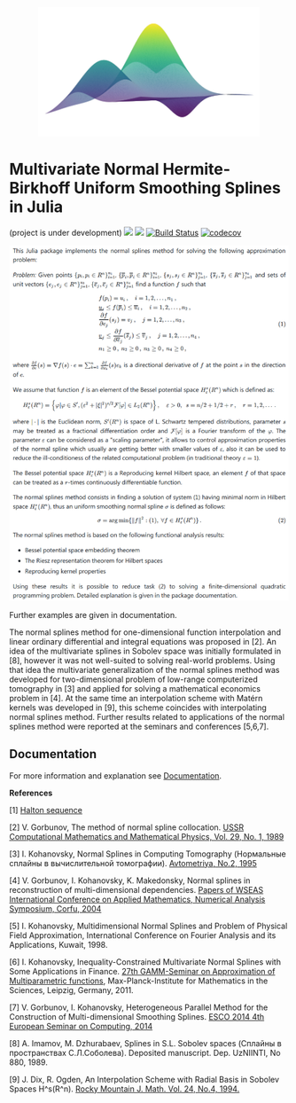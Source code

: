 <div align="center">
  <img src="/images/logo.png" width="400" alt="Normal Splines">
</div>

# Multivariate Normal Hermite-Birkhoff Uniform Smoothing Splines in Julia

(project is under development)
[![](https://img.shields.io/badge/docs-latest-blue.svg)](https://IgorKohan.github.io/NormalSmoothingSplines.jl/dev)
[![](https://img.shields.io/badge/docs-stable-blue.svg)](https://IgorKohan.github.io/NormalSmoothingSplines.jl/stable)
[![Build Status](https://travis-ci.com/IgorKohan/NormalSmoothingSplines.jl.svg?branch=master)](https://travis-ci.com/github/IgorKohan/NormalSmoothingSplines.jl)
[![codecov](https://codecov.io/gh/IgorKohan/NormalSmoothingSplines.jl/branch/master/graph/badge.svg?token=ynsySRTggq)](https://codecov.io/gh/IgorKohan/NormalSmoothingSplines.jl)


![Problem definition](/images/problem-definition-smoothing.png)

Further examples are given in documentation.  

The normal splines method for one-dimensional function interpolation and linear ordinary differential and integral equations was proposed in [2]. An idea of the multivariate splines in Sobolev space was initially formulated in [8], however it was not well-suited to solving real-world problems. Using that idea the multivariate generalization of the normal splines method was developed for two-dimensional problem of low-range computerized tomography in [3] and applied for solving a mathematical economics problem in [4]. At the same time an interpolation scheme with Matérn kernels was developed in [9], this scheme coincides with interpolating normal splines method. Further results related to  applications of the normal splines method were reported at the seminars and conferences [5,6,7]. 

## Documentation

For more information and explanation see [Documentation](https://igorkohan.github.io/NormalSmoothingSplines.jl/stable/).

**References**

[1] [Halton sequence](https://en.wikipedia.org/wiki/Halton_sequence)

[2] V. Gorbunov, The method of normal spline collocation. [USSR Computational Mathematics and Mathematical Physics, Vol. 29, No. 1, 1989](https://www.researchgate.net/publication/265357408_Method_of_normal_spline-collocation)

[3] I. Kohanovsky, Normal Splines in Computing Tomography (Нормальные сплайны в вычислительной томографии). [Avtometriya, No.2, 1995](https://www.iae.nsk.su/images/stories/5_Autometria/5_Archives/1995/2/84-89.pdf) 

[4] V. Gorbunov, I. Kohanovsky, K. Makedonsky, Normal splines in reconstruction of multi-dimensional dependencies. [Papers of WSEAS International Conference on Applied Mathematics, Numerical Analysis Symposium, Corfu, 2004](http://www.wseas.us/e-library/conferences/corfu2004/papers/488-312.pdf)

[5] I. Kohanovsky, Multidimensional Normal Splines and Problem of Physical Field Approximation, International Conference on Fourier Analysis and its Applications, Kuwait, 1998.

[6] I. Kohanovsky, Inequality-Constrained Multivariate Normal Splines with Some Applications in Finance. [27th GAMM-Seminar on Approximation of Multiparametric functions](https://www.mis.mpg.de/scicomp/gamm27/Igor_Kohanovsky.pdf), Max-Planck-Institute for Mathematics in the Sciences, Leipzig, Germany, 2011.

[7] V. Gorbunov, I. Kohanovsky, Heterogeneous Parallel Method for the Construction of Multi-dimensional Smoothing Splines. [ESCO 2014 4th European Seminar on Computing, 2014](https://www.ana.iusiani.ulpgc.es/proyecto2015-2017/pdfnew/ESCO2014_Book_of_Abstracts.pdf)

[8] A. Imamov,  M. Dzhurabaev, Splines in S.L. Sobolev spaces (Сплайны в пространствах С.Л.Соболева). Deposited manuscript. Dep. UzNIINTI, No 880, 1989.

[9] J. Dix, R. Ogden, An Interpolation Scheme with Radial Basis in Sobolev Spaces H^s(R^n). [Rocky Mountain J. Math. Vol. 24, No.4,  1994.](https://projecteuclid.org/download/pdf_1/euclid.rmjm/1181072340)
